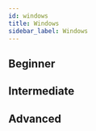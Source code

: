 ```yaml
---
id: windows
title: Windows
sidebar_label: Windows
---
```


## Beginner

## Intermediate

## Advanced
